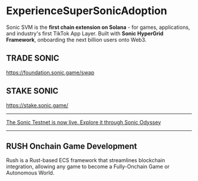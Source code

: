 ExperienceSuperSonicAdoption
==============================

Sonic SVM is the **first chain extension on Solana** - for games, applications, and industry's first TikTok App Layer. Built with **Sonic HyperGrid Framework**, onboarding the next billion users onto Web3.

TRADE SONIC
-----------
https://foundation.sonic.game/swap

STAKE SONIC
-----------
https://stake.sonic.game/



-----------
[The Sonic Testnet is now live. Explore it through Sonic Odyssey](https://odyssey.sonic.game/)

---

RUSH Onchain Game Development
-------------------------------

Rush is a Rust-based ECS framework that streamlines blockchain integration, allowing any game to
become a Fully-Onchain Game or Autonomous World.
